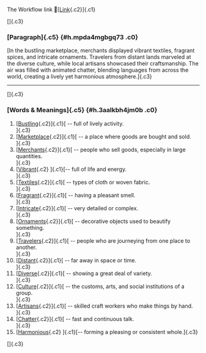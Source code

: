 The Workflow link
👏[[Link](https://www.google.com/url?q=http://www.google.com&sa=D&source=editors&ust=1758802694359078&usg=AOvVaw1jZS4kuTR40IkyUdzDlKAt){.c2}]{.c1}

[]{.c3}

### [Paragraph]{.c5} {#h.mpda4mgbgq73 .c0}

[In the bustling marketplace, merchants displayed vibrant textiles,
fragrant spices, and intricate ornaments. Travelers from distant lands
marveled at the diverse culture, while local artisans showcased their
craftsmanship. The air was filled with animated chatter, blending
languages from across the world, creating a lively yet harmonious
atmosphere.]{.c3}

------------------------------------------------------------------------

[]{.c3}

### [Words & Meanings]{.c5} {#h.3aalkbh4jm0b .c0}

1.  [[Bustling](https://www.google.com/url?q=http://www.google.com&sa=D&source=editors&ust=1758802694361228&usg=AOvVaw2Yj05SF5Bk4D2o7la7kFuP){.c2}]{.c1}[ --
    full of lively activity.\
    ]{.c3}
2.  [[Marketplace](https://www.google.com/url?q=http://www.google.com&sa=D&source=editors&ust=1758802694361690&usg=AOvVaw3Gxz6QOdJWiuVDdiGdctHt){.c2}]{.c1}[ --
    a place where goods are bought and sold.\
    ]{.c3}
3.  [[Merchants](https://www.google.com/url?q=http://www.google.com&sa=D&source=editors&ust=1758802694362177&usg=AOvVaw2vLeYX8IEwja-eIwruJSN1){.c2}]{.c1}[ --
    people who sell goods, especially in large quantities.\
    ]{.c3}
4.  [[Vibrant](https://www.google.com/url?q=http://www.google.com&sa=D&source=editors&ust=1758802694362704&usg=AOvVaw35paBY4oVbxMbDHJYJW5ek){.c2}
    ]{.c1}[-- full of life and energy.\
    ]{.c3}
5.  [[Textiles](https://www.google.com/url?q=http://www.google.com&sa=D&source=editors&ust=1758802694363132&usg=AOvVaw2wYc8XagotvdgSdOlMJr6K){.c2}]{.c1}[ --
    types of cloth or woven fabric.\
    ]{.c3}
6.  [[Fragrant](https://www.google.com/url?q=http://www.google.com&sa=D&source=editors&ust=1758802694363502&usg=AOvVaw2QMP8fKGVvAg5ZJxviAamM){.c2}]{.c1}[ --
    having a pleasant smell.\
    ]{.c3}
7.  [[Intricate](https://www.google.com/url?q=http://www.google.com&sa=D&source=editors&ust=1758802694363871&usg=AOvVaw3YJOMYHoCmWD5Q6qBbJdBC){.c2}]{.c1}[ --
    very detailed or complex.\
    ]{.c3}
8.  [[Ornaments](https://www.google.com/url?q=http://www.google.com&sa=D&source=editors&ust=1758802694364259&usg=AOvVaw2ypIvve08YMEu4nrgmWaCj){.c2}]{.c1}[ --
    decorative objects used to beautify something.\
    ]{.c3}
9.  [[Travelers](https://www.google.com/url?q=http://www.google.com&sa=D&source=editors&ust=1758802694364731&usg=AOvVaw0fxPvO6UuFlxhZ_qPrMtAf){.c2}]{.c1}[ --
    people who are journeying from one place to another.\
    ]{.c3}
10. [[Distant](https://www.google.com/url?q=http://www.google.com&sa=D&source=editors&ust=1758802694365261&usg=AOvVaw1bnFh0eoIbSiDUqhJOli2L){.c2}]{.c1}[ --
    far away in space or time.\
    ]{.c3}
11. [[Diverse](https://www.google.com/url?q=http://www.google.com&sa=D&source=editors&ust=1758802694365615&usg=AOvVaw2K59pWbH9x0jN-lEjdaUZG){.c2}]{.c1}[ --
    showing a great deal of variety.\
    ]{.c3}
12. [[Culture](https://www.google.com/url?q=http://www.google.com&sa=D&source=editors&ust=1758802694366035&usg=AOvVaw0CEmhC0i7y4Kye4A-m1qpP){.c2}]{.c1}[ --
    the customs, arts, and social institutions of a group.\
    ]{.c3}
13. [[Artisans](https://www.google.com/url?q=http://www.google.com&sa=D&source=editors&ust=1758802694366424&usg=AOvVaw0RfTOcBtATkB7qQrDtE_0u){.c2}]{.c1}[ --
    skilled craft workers who make things by hand.\
    ]{.c3}
14. [[Chatter](https://www.google.com/url?q=http://www.google.com&sa=D&source=editors&ust=1758802694366887&usg=AOvVaw3qbP_9dCgZnqXKlRuGs-sZ){.c2}]{.c1}[ --
    fast and continuous talk.\
    ]{.c3}
15. [[Harmonious](https://www.google.com/url?q=http://www.google.com&sa=D&source=editors&ust=1758802694367278&usg=AOvVaw3pnnsE4E8l3ltAV-YiKGtu){.c2}
    ]{.c1}[-- forming a pleasing or consistent whole.]{.c3}

[]{.c3}
